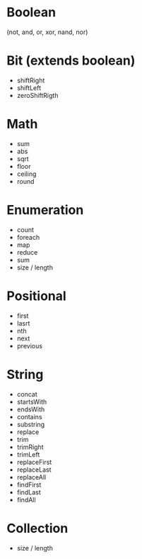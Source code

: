 # Boolean 
(not, and, or, xor, nand, nor)

# Bit (extends boolean)
- shiftRight
- shiftLeft
- zeroShiftRigth

# Math
- sum
- abs
- sqrt
- floor
- ceiling
- round

# Enumeration
- count
- foreach
- map
- reduce
- sum
- size / length

# Positional
- first
- lasrt
- nth
- next
- previous

# String
- concat
- startsWith
- endsWith
- contains
- substring
- replace
- trim
- trimRight
- trimLeft
- replaceFirst
- replaceLast
- replaceAll
- findFirst
- findLast
- findAll

# Collection
- size / length

